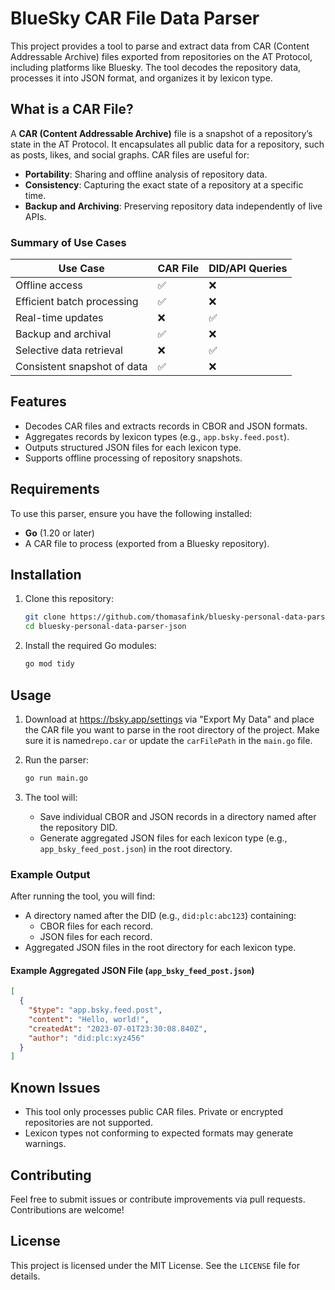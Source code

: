 # BlueSky CAR File Data Parser

This project provides a tool to parse and extract data from CAR (Content Addressable Archive) files exported from repositories on the AT Protocol, including platforms like Bluesky. The tool decodes the repository data, processes it into JSON format, and organizes it by lexicon type.

## What is a CAR File?

A **CAR (Content Addressable Archive)** file is a snapshot of a repository’s state in the AT Protocol. It encapsulates all public data for a repository, such as posts, likes, and social graphs. CAR files are useful for:
- **Portability**: Sharing and offline analysis of repository data.
- **Consistency**: Capturing the exact state of a repository at a specific time.
- **Backup and Archiving**: Preserving repository data independently of live APIs.

### Summary of Use Cases

| **Use Case**               | **CAR File** | **DID/API Queries** |
|----------------------------|--------------|---------------------|
| Offline access             | ✅           | ❌                  |
| Efficient batch processing | ✅           | ❌                  |
| Real-time updates          | ❌           | ✅                  |
| Backup and archival        | ✅           | ❌                  |
| Selective data retrieval   | ❌           | ✅                  |
| Consistent snapshot of data| ✅           | ❌                  |


## Features

- Decodes CAR files and extracts records in CBOR and JSON formats.
- Aggregates records by lexicon types (e.g., `app.bsky.feed.post`).
- Outputs structured JSON files for each lexicon type.
- Supports offline processing of repository snapshots.

## Requirements

To use this parser, ensure you have the following installed:

- **Go** (1.20 or later)
- A CAR file to process (exported from a Bluesky repository).

## Installation

1. Clone this repository:
   ```bash
   git clone https://github.com/thomasafink/bluesky-personal-data-parser-json.git
   cd bluesky-personal-data-parser-json
   ```

2. Install the required Go modules:
   ```bash
   go mod tidy
   ```

## Usage

1. Download at https://bsky.app/settings via "Export My Data" and place the CAR file you want to parse in the root directory of the project. Make sure it is named`repo.car` or update the `carFilePath` in the `main.go` file.

2. Run the parser:
   ```bash
   go run main.go
   ```

3. The tool will:
   - Save individual CBOR and JSON records in a directory named after the repository DID.
   - Generate aggregated JSON files for each lexicon type (e.g., `app_bsky_feed_post.json`) in the root directory.

### Example Output

After running the tool, you will find:
- A directory named after the DID (e.g., `did:plc:abc123`) containing:
  - CBOR files for each record.
  - JSON files for each record.
- Aggregated JSON files in the root directory for each lexicon type.

#### Example Aggregated JSON File (`app_bsky_feed_post.json`)
```json
[
  {
    "$type": "app.bsky.feed.post",
    "content": "Hello, world!",
    "createdAt": "2023-07-01T23:30:08.840Z",
    "author": "did:plc:xyz456"
  }
]
```

## Known Issues

- This tool only processes public CAR files. Private or encrypted repositories are not supported.
- Lexicon types not conforming to expected formats may generate warnings.

## Contributing

Feel free to submit issues or contribute improvements via pull requests. Contributions are welcome!

## License

This project is licensed under the MIT License. See the `LICENSE` file for details.
